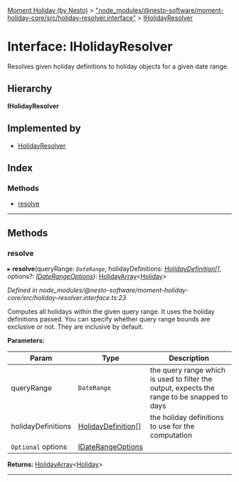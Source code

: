 [Moment Holiday (by Nesto)](../README.md) > ["node_modules/@nesto-software/moment-holiday-core/src/holiday-resolver.interface"](../modules/_node_modules__nesto_software_moment_holiday_core_src_holiday_resolver_interface_.md) > [IHolidayResolver](../interfaces/_node_modules__nesto_software_moment_holiday_core_src_holiday_resolver_interface_.iholidayresolver.md)

# Interface: IHolidayResolver

Resolves given holiday definitions to holiday objects for a given date range.

## Hierarchy

**IHolidayResolver**

## Implemented by

* [HolidayResolver](../classes/_node_modules__nesto_software_moment_holiday_core_src_holiday_resolver_.holidayresolver.md)

## Index

### Methods

* [resolve](_node_modules__nesto_software_moment_holiday_core_src_holiday_resolver_interface_.iholidayresolver.md#resolve)

---

## Methods

<a id="resolve"></a>

###  resolve

▸ **resolve**(queryRange: *`DateRange`*, holidayDefinitions: *[HolidayDefinition](../classes/_node_modules__nesto_software_moment_holiday_core_src_holiday_definition_.holidaydefinition.md)[]*, options?: *[IDateRangeOptions](_node_modules__nesto_software_moment_holiday_core_src_date_range_options_interface_.idaterangeoptions.md)*): [HolidayArray](../classes/_node_modules__nesto_software_moment_holiday_core_src_holiday_array_.holidayarray.md)<[Holiday](../classes/_node_modules__nesto_software_moment_holiday_core_src_holiday_.holiday.md)>

*Defined in node_modules/@nesto-software/moment-holiday-core/src/holiday-resolver.interface.ts:23*

Computes all holidays within the given query range. It uses the holiday definitions passed. You can specify whether query range bounds are exclusive or not. They are inclusive by default.

**Parameters:**

| Param | Type | Description |
| ------ | ------ | ------ |
| queryRange | `DateRange` |  the query range which is used to filter the output, expects the range to be snapped to days |
| holidayDefinitions | [HolidayDefinition](../classes/_node_modules__nesto_software_moment_holiday_core_src_holiday_definition_.holidaydefinition.md)[] |  the holiday definitions to use for the computation |
| `Optional` options | [IDateRangeOptions](_node_modules__nesto_software_moment_holiday_core_src_date_range_options_interface_.idaterangeoptions.md) |

**Returns:** [HolidayArray](../classes/_node_modules__nesto_software_moment_holiday_core_src_holiday_array_.holidayarray.md)<[Holiday](../classes/_node_modules__nesto_software_moment_holiday_core_src_holiday_.holiday.md)>

___

